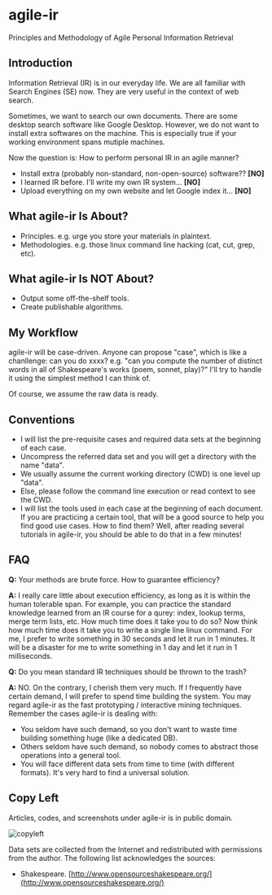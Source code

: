 agile-ir
========

Principles and Methodology of Agile Personal Information Retrieval

Introduction
----

Information Retrieval (IR) is in our everyday life. 
We are all familiar with Search Engines (SE) now. 
They are very useful in the context of web search. 

Sometimes, we want to search our own documents. 
There are some desktop search software like Google Desktop. 
However, we do not want to install extra softwares on the machine. 
This is especially true if your working environment spans mutiple machines. 

Now the question is: How to perform personal IR in an agile manner?

   * Install extra (probably non-standard, non-open-source) software?? **[NO]**
   * I learned IR before. I'll write my own IR system... **[NO]**
   * Upload everything on my own website and let Google index it... **[NO]**

What agile-ir Is About?
----

   * Principles. e.g. urge you store your materials in plaintext. 
   * Methodologies. e.g. those linux command line hacking (cat, cut, grep, etc). 

What agile-ir Is NOT About?
----

   * Output some off-the-shelf tools. 
   * Create publishable algorithms. 

My Workflow
----

agile-ir will be case-driven.
Anyone can propose "case", which is like a chanllenge:
can you do xxxx?
e.g. "can you compute the number of distinct words in all of Shakespeare's works (poem, sonnet, play)?"
I'll try to handle it using the simplest method I can think of. 

Of course, we assume the raw data is ready. 

Conventions
----

   * I will list the pre-requisite cases and required data sets 
   at the beginning of each case. 
   * Uncompress the referred data set and you will get a 
   directory with the name "data". 
   * We usually assume the current working directory (CWD) is 
   one level up "data". 
   * Else, please follow the command line execution 
   or read context to see the CWD. 
   * I will list the tools used in each case at the beginning of each document. 
   If you are practicing a certain tool, that will be a 
   good source to help you find good use cases. 
   How to find them? 
   Well, after reading several tutorials in agile-ir, 
   you should be able to do that in a few minutes!

FAQ
----

**Q:** 
Your methods are brute force. How to guarantee efficiency? 

**A:** 
I really care little about execution efficiency, 
as long as it is within the human tolerable span. 
For example, you can practice the standard knowledge learned from an IR course for a qurey: 
index, lookup terms, merge term lists, etc. 
How much time does it take you to do so? 
Now think how much time does it take you to write a single line linux command.
For me, I prefer to write something in 30 seconds and let it run in 1 minutes.
It will be a disaster for me to write something in 1 day and let it run in 1 milliseconds.

**Q:**
Do you mean standard IR techniques should be thrown to the trash?

**A:**
NO. 
On the contrary, I cherish them very much. 
If I frequently have certain demand, I will prefer to spend time building the system. 
You may regard agile-ir as the fast prototyping / interactive mining techniques. 
Remember the cases agile-ir is dealing with:

   * You seldom have such demand, 
   so you don't want to waste time building something huge (like a dedicated DB). 
   * Others seldom have such demand, 
   so nobody comes to abstract those operations into a general tool. 
   * You will face different data sets from time to time
   (with different formats). 
   It's very hard to find a universal solution. 

Copy Left
----

Articles, codes, and screenshots under agile-ir is in public domain. 

![copyleft](http://unlicense.org/pd-icon.png)

Data sets are collected from the Internet and redistributed 
with permissions from the author. 
The following list acknowledges the sources:

   * Shakespeare. [http://www.opensourceshakespeare.org/](http://www.opensourceshakespeare.org/)
